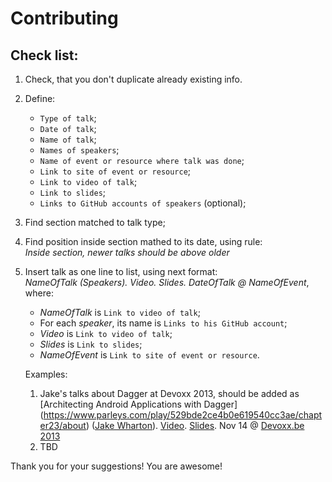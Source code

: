 # Contributing

Check list:
---
1. Check, that you don't duplicate already existing info.  

2. Define:  
   * `Type of talk`;  
   * `Date of talk`; 
   * `Name of talk`;  
   * `Names of speakers`; 
   * `Name of event or resource where talk was done`;  
   * `Link to site of event or resource`;
   * `Link to video of talk`; 
   * `Link to slides`;  
   * `Links to GitHub accounts of speakers` (optional); 
3. Find section matched to talk type;

4. Find position inside section mathed to its date, using rule:  
   *Inside section, newer talks should be above older*

5. Insert talk as one line to list, using next format:    
   *NameOfTalk (Speakers). Video. Slides. DateOfTalk @ NameOfEvent*, where:
   * *NameOfTalk* is `Link to video of talk`;  
   * For each *speaker*, its name is `Links to his GitHub account`;  
   * *Video* is `Link to video of talk`;
   * *Slides* is `Link to slides`;  
   * *NameOfEvent* is `Link to site of event or resource`.
     
   Examples:  
   1. Jake's talks about Dagger at Devoxx 2013, should be added as  
      [Architecting Android Applications with Dagger] (https://www.parleys.com/play/529bde2ce4b0e619540cc3ae/chapter23/about) ([Jake Wharton](https://github.com/JakeWharton)). [Video](https://www.parleys.com/play/529bde2ce4b0e619540cc3ae/chapter23/about). [Slides](https://speakerdeck.com/jakewharton/android-apps-with-dagger-devoxx-2013). Nov 14 @ [Devoxx.be 2013]()  
   2. TBD  

Thank you for your suggestions! You are awesome!

